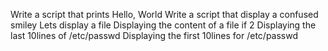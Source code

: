 Write a script that prints Hello, World
Write a script that display a confused smiley
Lets display a file
Displaying the content of a file if 2
Displaying the last 10lines of /etc/passwd
Displaying the first 10lines for /etc/passwd

